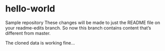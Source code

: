 # hello-world
Sample repository
These changes will be made to just the README file on your readme-edits branch. 
So now this branch contains content that’s different from master.

The cloned data is working fine...
